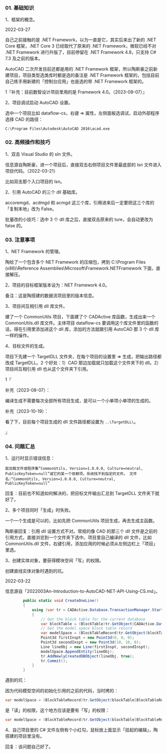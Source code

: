 ### 01. 基础知识

1、框架的概念。

2022-03-27

自己之前接触的是 .NET Framework，以为一直是它，其实后来出了新的 .NET Core 框架，.NET Core 3 已经取代了原来的 .NET Framework，微软已经不对 .NET Framework 进行升版了，目前停留在 .NET Framework 4.8，只支持 C# 7.3 及之前的版本。

AutoCAD 二次开发目前还都是用的 .NET Framework 框架，所以陶斯豪之前新建项目，项目类型选类库时都是选的备注是 .NET Framework 框架的，包括目前自己练手用新建的「控制台应用」也是选的带 .NET Framework 框架的。

1『补充：目前数智设计项目里用的是 Framework 4.0。（2023-08-07）』

2、项目调试启动 AutoCAD 设置。

选中一个项目比如 dataflow-cs，右键 => 属性，左侧面板选调试，启动外部程序选择 CAD 的路径：

```
C:\Program Files\Autodesk\AutoCAD 2016\acad.exe
```

### 02. 高频操作和技巧

1、双击 Visual Studio 的 sln 文件。

信息源自陶斯豪，进一个项目后，直接双击右侧项目文件里最底部的 lsn 文件进入项目代码。（2022-03-21）

比如双击那个入口项目的 lsn。

2、引用 AutoCAD 的三个 dll 基础库。

accoremgd、acdmgd 和 acmgd 这三个库，引用进来后一定要把这三个库的「复制本地」改为 False。

批量改的小技巧：选中 3 个 dll 库之后，直接双击原来的 ture，会自动更改为 false 的。

### 03. 注意事项

1、NET Framework 的管理。

陶给了一个包含多个 NET Framework 的压缩包，拷到 C:\Program Files (x86)\Reference Assemblies\Microsoft\Framework\.NETFramework 下面，直接解压。

2、项目的目标框架版本设为：NET Framework 4.0。

备注：这是陶搭建的数据流项目里的版本信息。

3、项目间互相引用 dll 库文件。

建了一个 CommonUtils 项目，下面建了个 CADActive 库函数，生成出来一个 CommonUtils.dll 库文件。主体项目 dataflow-cs 要调用这个库文件里的函数的话，得在引用里添加进这个 dll 库，添加的方法就跟引用 AutoCAD 那 3 个 dll 库一样的操作。

4、目标文件的生成。

项目下先建一个 TargetDLL 文件夹，在每个项目的设置里 => 生成，把输出路径都改成 TargetDLL。2 个好处：1）CAD 那边加载就只加载这个文件夹下的 dll。2）项目间互相引用 dll 也从这个文件夹下引用。

1『

补充（2023-08-07）：

编译生成不需要每次全部所有项目生成，是可以一个小单项小单项的生成的。

补充（2023-10-19）：

看了下，目前每个项目生成的 dll 文件路径都设置为 `..\TargetDLL\`。

』

### 04. 问题汇总

1、运行时显示错误信息：

```
能加载文件或程序集“CommonUtils, Version=1.0.0.0, Culture=neutral, PublicKeyToken=null”或它的某一个依赖项。系统找不到指定的文件。 文件名:“CommonUtils, Version=1.0.0.0, Culture=neutral, PublicKeyToken=null”
```

回复：目前也不知道如何解决的，把目标文件输出汇总到 TargetDLL 文件夹下就好了。

2、多个项目同时「生成」时失败。

一个一个生成是可以的，比如先把 CommonUtils 项目生成，再去生成主函数。

陶斯豪回复：引用 dll 设置方式不对。常规的像 CAD 的那三个 dll 文件是之前的引用方式，直接浏览到一个文件夹下选中。项目里自己编译的 dll 文件，比如 CommonUtils.dll 文件，右键引用，添加应用的时候必须从左侧边栏上「项目」里选。

3、创建实体对象，要获得模块空间「写」的权限。

创建直线实体对象时遇到的坑。

2022-03-22

信息源自「2022003An-Introduction-to-AutoCAD-NET-API-Using-CS.md」。

```cs
        public static void CreateOneLine()
        {
            using (var tr = CADActive.Database.TransactionManager.StartTransaction())
            {
                // Get the block table for the current database
                var blockTable = (BlockTable)tr.GetObject(CADActive.Database.BlockTableId, OpenMode.ForRead);
                // Get the model space block table record
                var modelSpace = (BlockTableRecord)tr.GetObject(blockTable[BlockTableRecord.ModelSpace], OpenMode.ForWrite);
                Point3d firstInspt = new Point3d(0, 0, 0);
                Point3d secondInspt = new Point3d(10, 10, 0);
                Line lineObj = new Line(firstInspt, secondInspt);
                modelSpace.AppendEntity(lineObj);
                tr.AddNewlyCreatedDBObject(lineObj, true);
                tr.Commit();
            }
        }
```

遇到的坑：

因为代码模型空间的初始化引用的之前的代码，当时拷的：

```cs
var modelSpace = (BlockTableRecord)tr.GetObject(blockTable[BlockTableRecord.ModelSpace], OpenMode.ForRead);
```

是「读」的权限，这个地方应该是要有「写」的权限：

```cs
var modelSpace = (BlockTableRecord)tr.GetObject(blockTable[BlockTableRecord.ModelSpace], OpenMode.ForWrite);
```

4、自己项目里的 C# 文件左侧有个小红勾，鼠标放上面显示「挂起的编辑」，陶搭建的项目里没有。

回复：该问题自己好了。